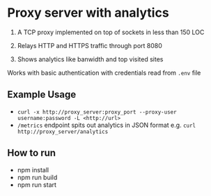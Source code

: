 # Proxy server with analytics

1) A TCP proxy implemented on top of sockets in less than 150 LOC

3) Relays HTTP and HTTPS traffic through port 8080

2) Shows analytics like banwidth and top visited sites

Works with basic authentication with credentials read from `.env` file

## Example Usage

* `curl -x http://proxy_server:proxy_port --proxy-user username:password -L <http://url>`
* `/metrics` endpoint spits out analytics in JSON format e.g. `curl http://proxy_server/analytics`


## How to run

* npm install
* npm run build
* npm run start


